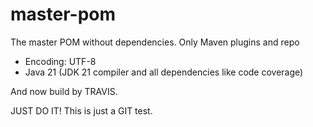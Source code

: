 master-pom
==========

The master POM without dependencies. Only Maven plugins and repo

 * Encoding: UTF-8
 * Java 21 (JDK 21 compiler and all dependencies like code coverage)

And now build by TRAVIS.

JUST DO IT!
This is just a GIT test.
